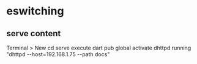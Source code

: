 # eswitching

## serve content
Terminal > New
cd serve
execute dart pub global activate dhttpd
running "dhttpd --host=192.168.1.75 --path docs"

